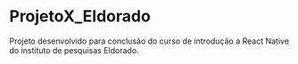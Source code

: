# ProjetoX_Eldorado

Projeto desenvolvido para conclusão do curso de introdução a React Native do instituto de pesquisas Eldorado.
